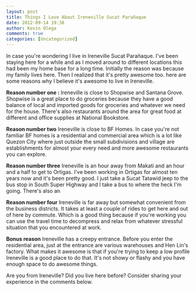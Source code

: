 ```yaml
---
layout: post
title: Things I Love About Ireneville Sucat Parañaque
date: 2012-09-14 19:38
author: Kevin Olega
comments: true
categories: [Uncategorized]
---
```

In case you're wondering I live in Ireneville Sucat Parañaque. I've been staying here for a while and as I moved around to different locations this had been my home base for a long time. Initially the reason was because my family lives here. Then I realized that it's pretty awesome too. here are some reasons why I believe it's awesome to live in Ireneville. 

<strong>Reason number one :</strong>
Ireneville is close to Shopwise and Santana Grove. Shopwise is a great place to do groceries because they have a good balance of local and imported goods for groceries and whatever we need for the house. There's also restaurants around the area for great food at different and office supplies at National Bookstore. 

<strong>Reason number two</strong>
Ireneville is close to BF Homes. 
In case you're not familiar BF homes is a residential and commercial area which is a lot like Quezon City where just outside the small subdivisions and village are establishments for almost your every need and more awesome restaurants you can explore. 

<strong>Reason number three</strong>
Ireneville is an hour away from Makati and an hour and a half to get to Ortigas. I've been working in Ortigas for almost ten years now and it's been pretty good. I just take a Sucat Tatawid jeep to the bus stop in South Super Highway and I take a bus to where the heck I'm going. There's also an 

<strong>Reason number four</strong>
Ireneville is far away but somewhat convenient from the business districts. It takes at least a couple of rides to get here and out of here by commute. Which is a good thing because if you're working you can use the travel time to decompress and relax from whatever stressful situation that you encountered at work. 

<strong>Bonus reason</strong>
Ireneville has a creepy entrance. Before you enter the residential area, just at the entrance are various warehouses and Hen Lin's factory. What makes it awesome is that if you're trying to keep a low profile Ireneville is a good place to do that. It's not showy or flashy and you have enough space to do awesome things. 

Are you from Ireneville? Did you live here before? Consider sharing your experience in the comments below.
